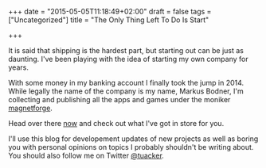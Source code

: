+++
date = "2015-05-05T11:18:49+02:00"
draft = false
tags = ["Uncategorized"]
title = "The Only Thing Left To Do Is Start"

+++

It is said that shipping is the hardest part, but starting out can be just as daunting. I've been playing with the idea of starting my own company for years.

With some money in my banking account I finally took the jump in 2014. While legally the name of the company is my name, Markus Bodner, I'm collecting and publishing all the apps and games under the moniker [magnetforge](https://magnetforge.com).

Head over there [now](https://magnetforge.com) and check out what I've got in store for you.

I'll use this blog for developement updates of new projects as well as boring you with personal opinions on topics I probably shouldn't be writing about. You should also follow me on Twitter [@tuacker](https://www.twitter.com/tuacker).
